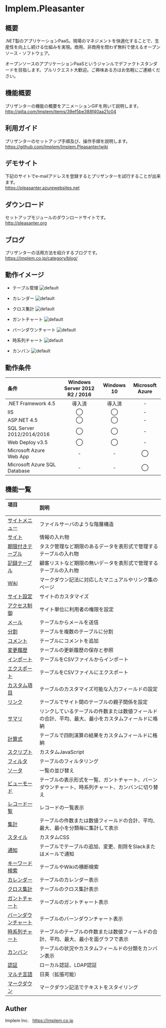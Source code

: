# Implem.Pleasanter
## 概要
.NET製のアプリケーションPaaS。現場のマネジメントを快適化することで、生産性を向上し続ける仕組みを実現。商用、非商用を問わず無料で使えるオープンソース・ソフトウェア。  

オープンソースのアプリケーションPaaSというジャンルでデファクトスタンダードを目指します。プルリクエスト大歓迎。ご興味ある方はお気軽にご連絡ください。  
## 機能概要
プリザンターの機能の概要をアニメーションGIFを用いて説明します。  
http://qiita.com/Implem/items/39ef5be388f40aa21c04

## 利用ガイド
プリザンターのセットアップ手順及び、操作手順を説明します。  
https://github.com/Implem/Implem.Pleasanter/wiki

## デモサイト
下記のサイトでe-mailアドレスを登録するとプリザンターを試行することが出来ます。  
https://pleasanter.azurewebsites.net

## ダウンロード
セットアップモジュールのダウンロードサイトです。  
http://pleasanter.org

## ブログ
プリザンターの活用方法を紹介するブログです。  
https://implem.co.jp/category/blog/

## 動作イメージ
* テーブル管理
![default](https://cloud.githubusercontent.com/assets/12204265/19873886/e25c990e-a004-11e6-8e74-4d157e5fc2db.gif)

* カレンダー
![default](https://user-images.githubusercontent.com/17098267/26912816-ddbdcc48-4c51-11e7-9626-fe6e14864ec2.gif)

* クロス集計
![default](https://user-images.githubusercontent.com/17098267/26912817-ddc33a34-4c51-11e7-85f9-e4265a74b862.gif)

* ガントチャート
![default](https://user-images.githubusercontent.com/17098267/26912845-0672efe2-4c52-11e7-906a-247d2b3bc13c.gif)

* バーンダウンチャート
![default](https://user-images.githubusercontent.com/17098267/26912848-08ead8ca-4c52-11e7-8159-bb6d2184f84c.gif)

* 時系列チャート
![default](https://user-images.githubusercontent.com/17098267/26912851-0c1b82f6-4c52-11e7-9461-8efbfd6cfea4.gif)

* カンバン
![default](https://user-images.githubusercontent.com/17098267/26912853-0d61e2b8-4c52-11e7-8eb4-56feb7576d24.gif)

## 動作条件
|条件|Windows Server 2012 R2 / 2016|Windows 10|Microsoft Azure|
|:--|:--:|:--:|:--:|
|.NET Framework 4.5|導入済|導入済|-|
|IIS|◯|◯|-|
|ASP.NET 4.5|◯|◯|-|
|SQL Server 2012/2014/2016|◯|◯|-|
|Web Deploy v3.5|◯|◯|-|
|Microsoft Azure Web App|-|-|◯|
|Microsoft Azure SQL Database|-|-|◯|

## 機能一覧
| 項目               | 説明                                  |
|:-------------------|:--------------------------------------|
|[サイトメニュー](https://github.com/Implem/Implem.Pleasanter/wiki/サイト機能：サイトメニュー)|ファイルサーバのような階層構造|
|[サイト](https://github.com/Implem/Implem.Pleasanter/wiki/サイト機能：サイト)|情報の入れ物|
|[期限付きテーブル](https://github.com/Implem/Implem.Pleasanter/wiki/サイト機能：期限付きテーブル)|タスク管理など期限のあるデータを表形式で管理するテーブルの入れ物|
|[記録テーブル](https://github.com/Implem/Implem.Pleasanter/wiki/サイト機能：記録テーブル)|顧客リストなど期限の無いデータを表形式で管理するテーブルの入れ物|
|[Wiki](https://github.com/Implem/Implem.Pleasanter/wiki/サイト機能：Wiki)|マークダウン記法に対応したマニュアルやリンク集のページ|
|[サイト設定](https://github.com/Implem/Implem.Pleasanter/wiki/サイト機能：サイト設定)|サイトのカスタマイズ|
|[アクセス制御](https://github.com/Implem/Implem.Pleasanter/wiki/サイト機能：サイト設定：サイトのアクセス制御)|サイト単位に利用者の権限を設定|
|[メール](https://github.com/Implem/Implem.Pleasanter/wiki/データ管理：基本機能：メール)|テーブルからメールを送信|
|[分割](https://github.com/Implem/Implem.Pleasanter/wiki/データ管理：基本機能：分割)|テーブルを複数のテーブルに分割|
|[コメント](https://github.com/Implem/Implem.Pleasanter/wiki/データ管理：基本機能：コメント)|テーブルにコメントを追加|
|[変更履歴](https://github.com/Implem/Implem.Pleasanter/wiki/データ管理：基本機能：変更履歴)|テーブルの更新履歴の保存と参照|
|[インポート](https://github.com/Implem/Implem.Pleasanter/wiki/データ管理：基本機能：インポート)|テーブルをCSVファイルからインポート|
|[エクスポート](https://github.com/Implem/Implem.Pleasanter/wiki/データ管理：基本機能：エクスポート)|テーブルをCSVファイルにエクスポート|
|[カスタム項目](https://github.com/Implem/Implem.Pleasanter/wiki#%E3%82%AB%E3%82%B9%E3%82%BF%E3%83%A0%E9%A0%85%E7%9B%AE)|テーブルのカスタマイズ可能な入力フィールドの設定|
|[リンク](https://github.com/Implem/Implem.Pleasanter/wiki/データ管理：ビジネスロジック：リンク)|テーブルでサイト間のテーブルの親子関係を設定|
|[サマリ](https://github.com/Implem/Implem.Pleasanter/wiki/データ管理：ビジネスロジック：サマリ)|リンクしているテーブルの件数または数値フィールドの合計、平均、最大、最小をカスタムフィールドに格納|
|[計算式](https://github.com/Implem/Implem.Pleasanter/wiki/データ管理：ビジネスロジック：計算式)|テーブルで四則演算の結果をカスタムフィールドに格納|
|[スクリプト](https://github.com/Implem/Implem.Pleasanter/wiki/データ管理：ビジネスロジック：スクリプト)|カスタムJavaScript|
|[フィルタ](https://github.com/Implem/Implem.Pleasanter/wiki/データ管理：アウトプット：フィルタ)|テーブルのフィルタリング|
|[ソータ](https://github.com/Implem/Implem.Pleasanter/wiki/データ管理：アウトプット：ソータ)|一覧の並び替え|
|[ビューモード](https://github.com/Implem/Implem.Pleasanter/wiki/データ管理：アウトプット：ビューモード)|テーブルの表示形式を一覧、ガントチャート、バーンダウンチャート、時系列チャート、カンバンに切り替え|
|[レコード一覧](https://github.com/Implem/Implem.Pleasanter/wiki/データ管理：アウトプット：レコード一覧)|レコードの一覧表示|
|[集計](https://github.com/Implem/Implem.Pleasanter/wiki/データ管理：アウトプット：集計)|テーブルの件数または数値フィールドの合計、平均、最大、最小を分類毎に集計して表示|
|[スタイル](https://github.com/Implem/Implem.Pleasanter/wiki/データ管理：アウトプット：スタイル)|カスタムCSS|
|[通知](https://github.com/Implem/Implem.Pleasanter/wiki/データ管理：アウトプット：通知)|テーブルでテーブルの追加、変更、削除をSlackまたはメールで通知|
|[キーワード検索](https://github.com/Implem/Implem.Pleasanter/wiki/データ管理：アウトプット：キーワード検索)|テーブルやWikiの横断検索|
|[カレンダー](https://github.com/Implem/Implem.Pleasanter/wiki/ビューモードの種類：カレンダー)|テーブルのカレンダー表示|
|[クロス集計](https://github.com/Implem/Implem.Pleasanter/wiki/ビューモードの種類：クロス集計)|テーブルのクロス集計表示|
|[ガントチャート](https://github.com/Implem/Implem.Pleasanter/wiki/ビューモードの種類：ガントチャート)|テーブルのガントチャート表示|
|[バーンダウンチャート](https://github.com/Implem/Implem.Pleasanter/wiki/ビューモードの種類：バーンダウンチャート)|テーブルのバーンダウンチャート表示|
|[時系列チャート](https://github.com/Implem/Implem.Pleasanter/wiki/ビューモードの種類：時系列チャート)|テーブルのテーブルの件数または数値フィールドの合計、平均、最大、最小を面グラフで表示|
|[カンバン](https://github.com/Implem/Implem.Pleasanter/wiki/ビューモードの種類：カンバン)|テーブルの状況やカスタムフィールドの分類をカンバン表示|
|[認証](https://github.com/Implem/Implem.Pleasanter/wiki/システム機能：認証)|ローカル認証、LDAP認証|
|[マルチ言語](https://github.com/Implem/Implem.Pleasanter/wiki/システム機能：マルチ言語)|日英（拡張可能）|
|[マークダウン](https://github.com/Implem/Implem.Pleasanter/wiki/その他：マークダウン)|マークダウン記法でテキストをスタイリング|

## Auther
Implem Inc.  
<https://implem.co.jp>
